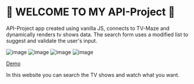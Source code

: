 # 👋 WELCOME TO MY API-Project 👋

API-Project app created using vanilla JS, connects to TV-Maze and dynamically renders tv shows data. The search form uses a modified list to suggest and validate the user's input.

![image](https://user-images.githubusercontent.com/50028862/130524241-11bc521d-f2d1-4ca9-9731-46077757a5df.png)
![image](https://user-images.githubusercontent.com/50028862/130524283-6f679b67-d802-4e47-a0cc-32c5a63dab73.png)
![image](https://user-images.githubusercontent.com/50028862/130524323-1ab38035-90e6-4d27-bc90-d5adc2996b4d.png)
![image](https://user-images.githubusercontent.com/50028862/130524356-59e4d53e-2663-4e3a-bb21-2a42937f9d4c.png)


[Demo](https://burak-project-api.netlify.app/#)

In this website you can search the TV shows and watch what you want.
